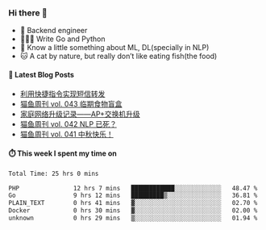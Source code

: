 ### Hi there 👋

- 🔧 Backend engineer
- 👨🏻‍💻 Write Go and Python
- 🔭 Know a little something about ML, DL(specially in NLP)
- 🐱 A cat by nature, but really don’t like eating fish(the food)

#### 📖 Latest Blog Posts
<!-- BLOG-POST-LIST:START -->
- [利用快捷指令实现短信转发](https://ameow.xyz/archives/sms-forwarding-with-apple-shortcuts)
- [猫鱼周刊 vol. 043 临期食物盲盒](https://ameow.xyz/archives/weekly-043)
- [家庭网络升级记录——AP+交换机升级](https://ameow.xyz/archives/home-network-upgrade-2024)
- [猫鱼周刊 vol. 042 NLP 已死？](https://ameow.xyz/archives/weekly-042)
- [猫鱼周刊 vol. 041 中秋快乐！](https://ameow.xyz/archives/weekly-041)
<!-- BLOG-POST-LIST:END -->

#### ⏱️ This week I spent my time on
<!--START_SECTION:waka-->

```txt
Total Time: 25 hrs 0 mins

PHP               12 hrs 7 mins   ████████████░░░░░░░░░░░░░   48.47 %
Go                9 hrs 12 mins   █████████▒░░░░░░░░░░░░░░░   36.81 %
PLAIN_TEXT        0 hrs 41 mins   ▓░░░░░░░░░░░░░░░░░░░░░░░░   02.70 %
Docker            0 hrs 30 mins   ▓░░░░░░░░░░░░░░░░░░░░░░░░   02.00 %
unknown           0 hrs 29 mins   ▒░░░░░░░░░░░░░░░░░░░░░░░░   01.94 %
```

<!--END_SECTION:waka-->

<!--
**LeslieLeung/LeslieLeung** is a ✨ _special_ ✨ repository because its `README.md` (this file) appears on your GitHub profile.

Here are some ideas to get you started:

- 🔭 I’m currently working on ...
- 🌱 I’m currently learning ...
- 👯 I’m looking to collaborate on ...
- 🤔 I’m looking for help with ...
- 💬 Ask me about ...
- 📫 How to reach me: ...
- 😄 Pronouns: ...
- ⚡ Fun fact: ...
-->
